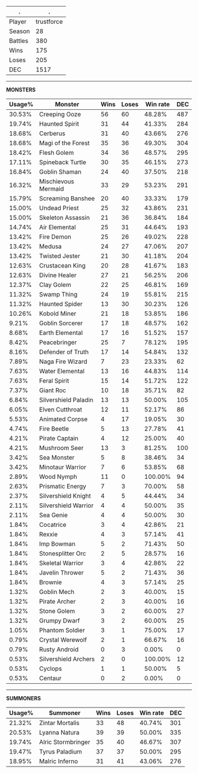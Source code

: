 .|.
|-|-
Player|trustforce
Season|28
Battles|380
Wins|175
Loses|205
DEC|1517

---
**MONSTERS**

Usage%|Monster|Wins|Loses|Win rate|DEC|
-|-|-|-|-|-|
30.53%|Creeping Ooze|56|60|48.28%|487|
19.74%|Haunted Spirit|31|44|41.33%|284|
18.68%|Cerberus|31|40|43.66%|276|
18.68%|Magi of the Forest|35|36|49.30%|304|
18.42%|Flesh Golem|34|36|48.57%|295|
17.11%|Spineback Turtle|30|35|46.15%|273|
16.84%|Goblin Shaman|24|40|37.50%|218|
16.32%|Mischievous Mermaid|33|29|53.23%|291|
15.79%|Screaming Banshee|20|40|33.33%|179|
15.00%|Undead Priest|25|32|43.86%|231|
15.00%|Skeleton Assassin|21|36|36.84%|184|
14.74%|Air Elemental|25|31|44.64%|193|
13.42%|Fire Demon|25|26|49.02%|228|
13.42%|Medusa|24|27|47.06%|207|
13.42%|Twisted Jester|21|30|41.18%|204|
12.63%|Crustacean King|20|28|41.67%|183|
12.63%|Divine Healer|27|21|56.25%|206|
12.37%|Clay Golem|22|25|46.81%|169|
11.32%|Swamp Thing|24|19|55.81%|215|
11.32%|Haunted Spider|13|30|30.23%|126|
10.26%|Kobold Miner|21|18|53.85%|186|
9.21%|Goblin Sorcerer|17|18|48.57%|162|
8.68%|Earth Elemental|17|16|51.52%|157|
8.42%|Peacebringer|25|7|78.12%|195|
8.16%|Defender of Truth|17|14|54.84%|132|
7.89%|Naga Fire Wizard|7|23|23.33%|62|
7.63%|Water Elemental|13|16|44.83%|114|
7.63%|Feral Spirit|15|14|51.72%|122|
7.37%|Giant Roc|10|18|35.71%|82|
6.84%|Silvershield Paladin|13|13|50.00%|105|
6.05%|Elven Cutthroat|12|11|52.17%|86|
5.53%|Animated Corpse|4|17|19.05%|30|
4.74%|Fire Beetle|5|13|27.78%|41|
4.21%|Pirate Captain|4|12|25.00%|40|
4.21%|Mushroom Seer|13|3|81.25%|100|
3.42%|Sea Monster|5|8|38.46%|34|
3.42%|Minotaur Warrior|7|6|53.85%|68|
2.89%|Wood Nymph|11|0|100.00%|94|
2.63%|Prismatic Energy|7|3|70.00%|58|
2.37%|Silvershield Knight|4|5|44.44%|34|
2.11%|Silvershield Warrior|4|4|50.00%|35|
2.11%|Sea Genie|4|4|50.00%|30|
1.84%|Cocatrice|3|4|42.86%|21|
1.84%|Rexxie|4|3|57.14%|41|
1.84%|Imp Bowman|5|2|71.43%|50|
1.84%|Stonesplitter Orc|2|5|28.57%|16|
1.84%|Skeletal Warrior|3|4|42.86%|22|
1.84%|Javelin Thrower|5|2|71.43%|36|
1.84%|Brownie|4|3|57.14%|25|
1.32%|Goblin Mech|2|3|40.00%|15|
1.32%|Pirate Archer|2|3|40.00%|16|
1.32%|Stone Golem|3|2|60.00%|27|
1.32%|Grumpy Dwarf|3|2|60.00%|25|
1.05%|Phantom Soldier|3|1|75.00%|17|
0.79%|Crystal Werewolf|2|1|66.67%|16|
0.79%|Rusty Android|0|3|0.00%|0|
0.53%|Silvershield Archers|2|0|100.00%|12|
0.53%|Cyclops|1|1|50.00%|5|
0.53%|Centaur|0|2|0.00%|0|

---
**SUMMONERS**

Usage%|Summoner|Wins|Loses|Win rate|DEC|
-|-|-|-|-|-|
21.32%|Zintar Mortalis|33|48|40.74%|301|
20.53%|Lyanna Natura|39|39|50.00%|335|
19.74%|Alric Stormbringer|35|40|46.67%|307|
19.47%|Tyrus Paladium|37|37|50.00%|295|
18.95%|Malric Inferno|31|41|43.06%|276|
